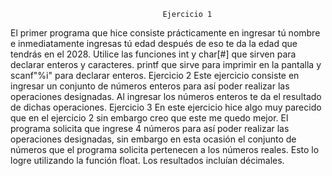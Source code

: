                                       Ejercicio 1
El primer programa que hice consiste prácticamente en ingresar tú nombre e inmediatamente ingresas tú edad después de eso te da la edad que tendrás en el 2028.
Utilice las funciones int y char[#] que sirven para declarar enteros y caracteres.
printf que sirve para imprimir en la pantalla y scanf"%i" para declarar enteros.
                                     Ejercicio 2 
Este ejercicio consiste en ingresar un conjunto de números enteros para así poder realizar las operaciones designadas. Al ingresar los números enteros te da el resultado de dichas operaciones.
                                     Ejercicio 3
En este ejercicio hice algo muy parecido que en el ejercicio 2 sin embargo creo que este me quedo mejor. El programa solicita que ingrese 4 números para así poder realizar las operaciones designadas, sin embargo en esta ocasión el conjunto de números que el programa solicita pertenecen a los números reales. Esto lo logre utilizando la función float. 
Los resultados incluían décimales.


